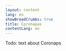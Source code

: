 ```yaml
---
layout: content
lang: en
showBreadCrumbs: true
title: Coronapas
contentLang: en
---
```

Todo: text about Coronaps
